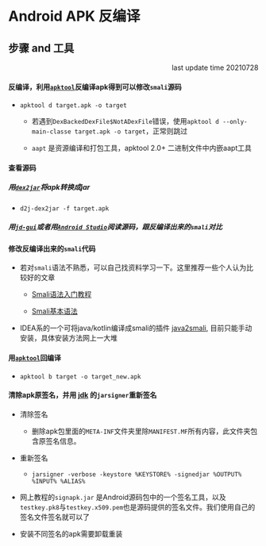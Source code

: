 # Android APK 反编译

## 步骤 and 工具

<p align="right">last update time 20210728</p>

#### 反编译，利用[`apktool`](/apktool)反编译apk得到可以修改`smali`源码

- `apktool d target.apk -o target`

  - 若遇到`DexBackedDexFile$NotADexFile`错误，使用`apktool d --only-main-classe target.apk -o target`，正常则跳过

  - `aapt` 是资源编译和打包工具，apktool 2.0+ 二进制文件中内嵌aapt工具

#### 查看源码

##### 用[`dex2jar`](/dex-tools)将apk转换成jar

- `d2j-dex2jar -f target.apk`

##### 用[`jd-gui`](/jd-gui)或者用[`Android Studio`](https://developer.android.google.cn/studio)阅读源码，跟反编译出来的`smali`对比

#### 修改反编译出来的`smali`代码

- 若对`smali`语法不熟悉，可以自己找资料学习一下。这里推荐一些个人认为比较好的文章

  - [Smali语法入门教程](https://www.anquanke.com/post/id/85035)

  - [Smali基本语法](https://www.cnblogs.com/lee0oo0/p/3728271.html)

- IDEA系的一个可将java/kotlin编译成smali的插件 [java2smali](https://plugins.jetbrains.com/plugin/7385-java2smali/versions), 目前只能手动安装，具体安装方法网上一大堆

#### 用[`apktool`](/apktool)回编译

- `apktool b target -o target_new.apk`

#### 清除apk原签名，并用 [jdk](https://www.oracle.com/java/technologies/javase-jdk8-downloads.html) 的`jarsigner`重新签名

- 清除签名

  - 删除apk包里面的`META-INF`文件夹里除`MANIFEST.MF`所有内容，此文件夹包含原签名信息。

- 重新签名

  - `jarsigner -verbose -keystore %KEYSTORE% -signedjar %OUTPUT% %INPUT% %ALIAS%`

- 网上教程的`signapk.jar` 是Android源码包中的一个签名工具，以及`testkey.pk8`与`testkey.x509.pem`也是源码提供的签名文件。我们使用自己的签名文件签名就可以了

- 安装不同签名的apk需要卸载重装
